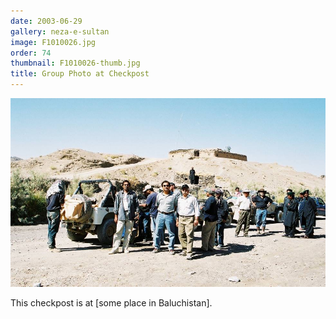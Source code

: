 ```yaml
---
date: 2003-06-29
gallery: neza-e-sultan
image: F1010026.jpg
order: 74
thumbnail: F1010026-thumb.jpg
title: Group Photo at Checkpost
---
```


![Group Photo at Checkpost](./F1010026.jpg)

This checkpost is at [some place in Baluchistan].
